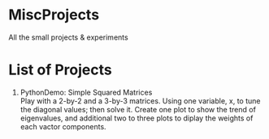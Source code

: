 # MiscProjects
All the small projects &amp; experiments

# List of Projects
1. PythonDemo: Simple Squared Matrices <br />
     Play with a 2-by-2 and a 3-by-3 matrices. Using one variable, x, to tune the diagonal values; then solve it.
     Create one plot to show the trend of eigenvalues, and additional two to three plots to diplay the weights of each vactor components.
